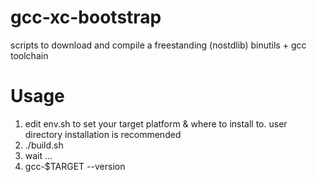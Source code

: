 # gcc-xc-bootstrap
scripts to download and compile a freestanding (nostdlib) binutils + gcc toolchain 


# Usage

1. edit env.sh to set your target platform & where to install to. user directory installation is recommended
1. ./build.sh
1. wait ...
1. gcc-$TARGET --version
